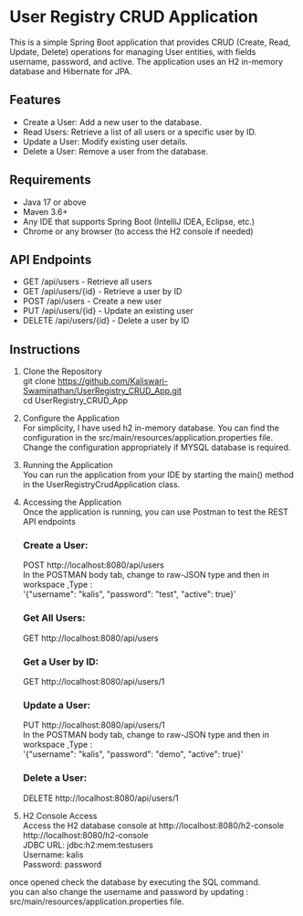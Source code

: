 # User Registry CRUD Application
This is a simple Spring Boot application that provides CRUD (Create, Read, Update, Delete) operations for managing User entities, with fields username, password, and active. The application uses an H2 in-memory database and Hibernate for JPA.

## Features
* Create a User: Add a new user to the database.
* Read Users: Retrieve a list of all users or a specific user by ID.
* Update a User: Modify existing user details.
* Delete a User: Remove a user from the database.

## Requirements
* Java 17 or above
* Maven 3.6+
* Any IDE that supports Spring Boot (IntelliJ IDEA, Eclipse, etc.)
* Chrome or any browser (to access the H2 console if needed)
## API Endpoints
+ GET /api/users - Retrieve all users
+ GET /api/users/{id} - Retrieve a user by ID
+ POST /api/users - Create a new user
+ PUT /api/users/{id} - Update an existing user
+ DELETE /api/users/{id} - Delete a user by ID

## Instructions
1. Clone the Repository    
   git clone https://github.com/Kaliswari-Swaminathan/UserRegistry_CRUD_App.git  
   cd UserRegistry_CRUD_App  

2. Configure the Application  
   For simplicity, I have used h2 in-memory database. You can find the configuration in the src/main/resources/application.properties file.  
   Change the configuration appropriately if MYSQL database is required.

3. Running the Application  
   You can run the application from your IDE by starting the main() method in the UserRegistryCrudApplication class.

4. Accessing the Application  
   Once the application is running, you can use Postman to test the REST API endpoints

   ### Create a User:
     POST http://localhost:8080/api/users     
     In the POSTMAN body tab, change to raw-JSON type and then in workspace ,Type :    
     '{"username": "kalis", "password": "test", "active": true}'  
     
   ### Get All Users: 
     GET http://localhost:8080/api/users

   ### Get a User by ID:
     GET http://localhost:8080/api/users/1

   ### Update a User:
     PUT http://localhost:8080/api/users/1     
     In the POSTMAN body tab, change to raw-JSON type and then in workspace ,Type :    
     '{"username": "kalis", "password": "demo", "active": true}'
   
   ### Delete a User:
     DELETE http://localhost:8080/api/users/1  

6. H2 Console Access  
   Access the H2 database console at http://localhost:8080/h2-console  
   http://localhost:8080/h2-console  
   JDBC URL: jdbc:h2:mem:testusers  
   Username: kalis  
   Password: password  

  once opened check the database by executing the SQL command.  
  you can also change the username and password by updating : src/main/resources/application.properties file.  
